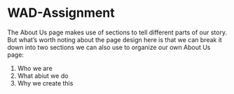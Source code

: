 # WAD-Assignment

The About Us page makes use of sections to tell different parts of our story.
But what’s worth noting about the page design here is that we can break it down into two sections 
we can also use to organize our own About Us page:

1) Who we are
2) What abiut we  do
3) Why we create this
